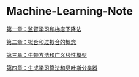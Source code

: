 # Machine-Learning-Note

[第一章：监督学习和梯度下降法](http://jiangjiawei.pw/blog/2017/12/26/Machine-Learning-Note-1-LMS-and-LSM/)

[第二章：拟合和过拟合的概念](http://jiangjiawei.pw/blog/2018/01/01/Machine-Learning-Note-2-Over-Under-fitting/)

[第三章：牛顿方法和广义线性模型](http://jiangjiawei.pw/blog/2018/02/13/Machine-Learning-Note-3/)

[第四章：生成学习算法和贝叶斯分类器](http://jiangjiawei.pw/blog/2018/02/16/Machine-Learining-Note-4/)
